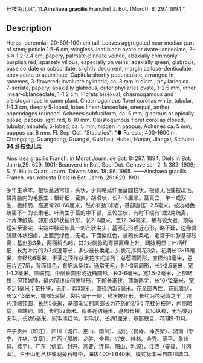 纤枝兔儿风",
11.**Ainsliaea gracilis** Franchet J. Bot. (Morot). 8: 297. 1894.",

## Description
Herbs, perennial, 20-60(-100) cm tall. Leaves aggregated near median part of stem; petiole 1.5-6 cm, wingless; leaf blade ovate or ovate-lanceolate, 2-6 × 1.2-3.4 cm, papery, palmate-pinnate veined, abaxially commonly purplish red, sparsely villous, especially on veins, adaxially green, glabrous, base cordate or subcordate, slightly decurrent, margin callose-denticulate, apex acute to acuminate. Capitula shortly pedunculate, arranged in racemes, 3-flowered; involucre cylindric, ca. 3 mm in diam.; phyllaries ca. 7-seriate, papery, abaxially glabrous, outer phyllaries ovate, 1-2.5 mm, inner linear-oblanceolate, 1-1.2 cm. Florets bisexual, chasmogamous and cleistogamous in same plant. Chasmogamous floret corollas white, tubular, 1-1.3 cm, deeply 5-lobed, lobes linear-lanceolate, unequal, anther appendages rounded. Achenes subfusiform, ca. 5 mm, glabrous or apically pilose; pappus light red, 6-10 mm. Cleistogamous floret corollas closed, tubular, minutely 5-lobed, ca. 5 mm, hidden in pappus. Achenes ca. 5 mm; pappus ca. 8 mm. Fl. Sep-Oct.
  "Statistics": "● Forests; 400-1600 m. Chongqing, Guangdong, Guangxi, Guizhou, Hubei, Hunan, Jiangxi, Sichuan.
**34.纤枝兔儿风**

Ainsliaea gracilis Franch. in Morot Journ. de Bot. 8: 297. 1894; Diels in Bot. Jahrb.29: 629. 1901; Beauverd in Bull. Soc. Dot. Geneve ser. 2, 1: 382. 1909; S. Y. Hu in Quart. Journ. Taiwan Mus. 18: 96. 1965. ——Ainshaea gracilis Franch. var. robusta Diels in Bot. Jahrb. 29: 629. 1901.

多年生草本。根状茎通常短，头状，少有略延伸而呈圆柱状，根颈无毛或被疏毛，鳞片腋内的毛簇生；根纤细，密集，胡须状，长7-15厘米。茎真立，单一或双生，极纤弱，高通常20-60厘米，然亦有达1米者，基部直径1-2.5毫米，被淡褐色疏密不一的长柔毛。叶聚生于茎的中下部，呈轮生状，有时下端有1或2片疏离，叶片薄纸质，卵形或卵状披针形，长2-6厘米，宽12-34毫米，稀有较大者，顶端短尖至渐尖，尖端中脉延伸具一刺芒状尖头，基部心形或近心形，略下延，边缘具胼胝体状细齿，上面亮绿色，无毛，下面紫红色，被疏长柔毛，毛常于中脉基部较密；基出脉3条，两面稍凸起，其2对侧脉均弯拱离缘上升，网脉明显；叶柄纤细，长为叶片的2/3或近等长，多少被长柔毛。头状花序具花3朵，花期长13-15毫米，直径约6毫米，于茎之顶作总状花序式排列；总苞圆筒形，直径约3毫米，总苞片近7层，背面绿色，有细纵条纹，通常无毛，外1-3层卵形，长1-2.5毫米，宽1-1.2毫米，顶端钝，中层长圆形或近椭圆形，长3-6毫米，宽1.5-2毫米，上部略狭，但顶端钝，最内层线状倒披针形，下部长渐狭，顶端略尖，长10-12毫米，宽不足1毫米；花托狭，无毛，具3窝孔，直径约2/3毫米。花全部两性，花冠管状，长12-13毫米，檐部5深裂，裂片偏于一侧，线状披针形，长约为花冠管之半；花药顶端钝圆，长约5毫米，基部渐尖的尾部长为花药的2/5；花柱分枝短，内侧略扁，顶端钝、圆，长约l/2毫米。瘦果近纺锤形，基部长狭，具10纵棱，无毛或近无毛，长约5毫米。冠毛淡红色，羽毛状，长约1厘米，基部联合。花期9-11月。

产于贵州（印江）、四川（城口、巫山、南川）、湖北（鹤峰、神农架）、湖南（新宁、江华、宜章）、广西（那坡、龙胜、全县、兴安、桂林、金秀、昭平、象州县、桂平）、广东（信宜、封开、高要、连县、阳山、乳源）、江西（安福、井冈山）。生于山地丛林或涧旁石缝中，海拔400-1 640米。模式标本采自四川城口。
